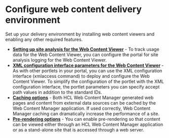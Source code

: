 # Configure web content delivery environment

Set up your delivery environment by installing web content viewers and enabling any other required features.


-   **[Setting up site analysis for the Web Content Viewer](../cfg_webcontent_delivery_env/wcmviewer_site_analytics_setup/index.md)** - To track usage data for the Web Content Viewer, you can configure the portal for site analysis logging for the Web Content Viewer.
-   **[XML configuration interface parameters for the Web Content Viewer](wcm_config_wcmviewer_xmlaccess.md)** - As with other portlets in your portal, you can use the XML configuration interface \(xmlaccess command\) to deploy and configure the Web Content Viewer. To simplify the configuration of the portlet with the XML configuration interface, the portlet parameters you can specify accept path values in addition to the standard IDs.
-   **[Caching options](../cfg_webcontent_delivery_env/caching_options/index.md)** - Both HCL Web Content Manager generated web pages and content from external data sources can be cached by the Web Content Manager application. If used correctly, Web Content Manager caching can dramatically increase the performance of a site.
-   **[Pre-rendering options](wcm_config_delivery_pre-rendered_enable.md)** - You can enable pre-rendering so that content can be viewed either through an HCL Web Content Manager application or as a stand-alone site that is accessed through a web server.


